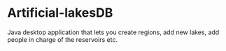 # Artificial-lakesDB
Java desktop application that lets you create regions, add new lakes, add people in charge of the reservoirs etc.
